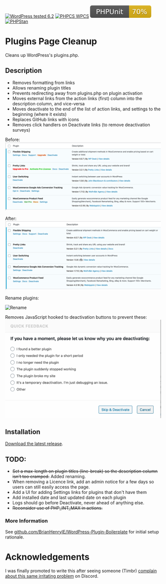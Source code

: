 [![WordPress tested 6.2](https://img.shields.io/badge/WordPress-v6.2%20tested-0073aa.svg)](https://wordpress.org/plugins/bh-wp-plugins-page) [![PHPCS WPCS](https://img.shields.io/badge/PHPCS-WordPress%20Coding%20Standards-8892BF.svg)](https://github.com/WordPress-Coding-Standards/WordPress-Coding-Standards) [![PHPUnit ](.github/coverage.svg)](https://brianhenryie.github.io/bh-wp-plugins-page/) [![PHPStan ](https://img.shields.io/badge/PHPStan-Level%208-2a5ea7.svg)](https://github.com/szepeviktor/phpstan-wordpress)

# Plugins Page Cleanup

Cleans up WordPress's plugins.php.

## Description

* Removes formatting from links
* Allows renaming plugin titles
* Prevents redirecting away from plugins.php on plugin activation
* Moves external links from the action links (first) column into the description column, and vice-versa
* Moves deactivate to the end of the list of action links, and settings to the beginning (where it exists)
* Replaces GitHub links with icons
* Removes click handlers on Deactivate links (to remove deactivation surveys)

Before:
![Before](./.wordpress-org/screenshot-1.png "BH WP Plugins Page before screenshot")

After:
![After](./.wordpress-org/screenshot-2.png "BH WP Plugins Page after screenshot")

Rename plugins:

![Rename](./.wordpress-org/screenshot-4.gif "BH WP Plugins Page rename plugin dialog animation")

Removes JavaScript hooked to deactivation buttons to prevent these:
![Deactivate](./.wordpress-org/screenshot-3.png "BH WP Plugins Page deactivation dialog")


## Installation

[Download the latest release](https://github.com/BrianHenryIE/bh-wp-plugins-page/releases).

## TODO:

* ~~Set a max-length on plugin titles (line-break) so the description column isn't too cramped.~~ Added renaming.
* When removing a Licence link, add an admin notice for a few days so users can still easily access the page.
* Add a UI for adding Settings links for plugins that don't have them
* Add installed date and last updated date on each plugin
* Logs should go before Deactivate, never ahead of anything else.
* ~~Reconsider use of PHP_INT_MAX in actions.~~

### More Information

See [github.com/BrianHenryIE/WordPress-Plugin-Boilerplate](https://github.com/BrianHenryIE/WordPress-Plugin-Boilerplate) for initial setup rationale. 

# Acknowledgements

I was finally promoted to write this after seeing someone (Timbr) [complain about this same irritating problem](https://discord.com/channels/518595560828174338/518597867074486272/799711294533271654) on Discord.